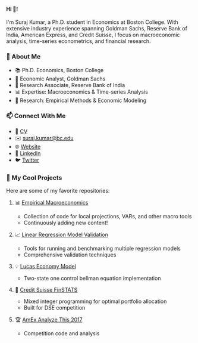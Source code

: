 #### Hi 👋!

I'm Suraj Kumar, a Ph.D. student in Economics at Boston College. With extensive industry experience spanning Goldman Sachs, Reserve Bank of India, American Express, and Credit Suisse, I focus on macroeconomic analysis, time-series econometrics, and financial research.

### 🌟 About Me
- 📚 Ph.D. Economics, Boston College
- 🏦 Economic Analyst, Goldman Sachs
- 💼 Research Associate, Reserve Bank of India
- 📊 Expertise: Macroeconomics & Time-series Analysis
- 🎯 Research: Empirical Methods & Economic Modeling

### 📫 Connect With Me
- 📄 [CV](https://bc0-my.sharepoint.com/:b:/g/personal/kumasu_bc_edu/ETI3yBDfVwdMvKs4r9yA8ZwB9MI43DupSmP5ewJKED2OAw?e=2cMdWw)
- ✉️ suraj.kumar@bc.edu
- 🌐 [Website](https://surajkumar.me)
- 👔 [LinkedIn](https://www.linkedin.com/in/iamsurajkumar)
- 🐦 [Twitter](https://twitter.com/the_suraj_kumar)

### 🚀 My Cool Projects
Here are some of my favorite repositories:

1. 📊 [Empirical Macroeconomics](https://github.com/iamsurajkumar/Empirical-Macroeconomics)
    - Collection of code for local projections, VARs, and other macro tools
    - Continuously adding new content!

2. 📈 [Linear Regression Model Validation](https://github.com/iamsurajkumar/Linear-Regression-Model-Validation)
    - Tools for running and benchmarking multiple regression models
    - Comprehensive validation techniques

3. 💡 [Lucas Economy Model](https://github.com/iamsurajkumar/Dynamic_Programming_Squared_Model/blob/master/Two-State-and-One-Control-Bellman-Equation-Model.ipynb)
    - Two-state one control bellman equation implementation

4. 💼 [Credit Suisse FinSTATS](https://github.com/iamsurajkumar/Credit_Suisse_FinSTATS_Competition)
    - Mixed integer programming for optimal portfolio allocation
    - Built for DSE competition

5. 🏆 [AmEx Analyze This 2017](https://github.com/iamsurajkumar/American_Express_Analyze_This_2017)
    - Competition code and analysis


<!-- 
**iamsurajkumar/iamsurajkumar** is a ✨ _special_ ✨ repository because its `README.md` (this file) appears on your GitHub profile.

Here are some ideas to get you started:

- 🔭 I’m currently working on ...
- 🌱 I’m currently learning ...
- 👯 I’m looking to collaborate on ...
- 🤔 I’m looking for help with ...
- 💬 Ask me about ...
- 📫 How to reach me: ...
- 😄 Pronouns: ...
- ⚡ Fun fact: ...
 -->
